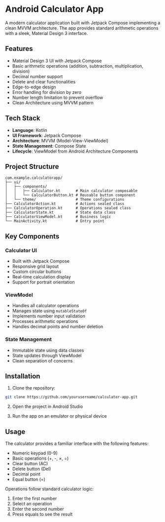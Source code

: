 # Android Calculator App

A modern calculator application built with Jetpack Compose implementing a clean MVVM architecture. The app provides standard arithmetic operations with a sleek, Material Design 3 interface.


## Features

- Material Design 3 UI with Jetpack Compose
- Basic arithmetic operations (addition, subtraction, multiplication, division)
- Decimal number support
- Delete and clear functionalities
- Edge-to-edge design
- Error handling for division by zero
- Number length limitation to prevent overflow
- Clean Architecture using MVVM pattern

## Tech Stack

- **Language**: Kotlin
- **UI Framework**: Jetpack Compose
- **Architecture**: MVVM (Model-View-ViewModel)
- **State Management**: Compose State
- **Lifecycle**: ViewModel from Android Architecture Components

## Project Structure

```
com.example.calculatorapp/
├── ui/
│   ├── components/
│   │   ├── Calculator.kt       # Main calculator composable
│   │   └── CalculatorButton.kt # Reusable button component
│   └── theme/                  # Theme configurations
├── CalculatorAction.kt         # Actions sealed class
├── CalculatorOperation.kt      # Operations sealed class
├── CalculatorState.kt          # State data class
├── CalculatorViewModel.kt      # Business logic
└── MainActivity.kt             # Entry point
```

## Key Components

### Calculator UI
- Built with Jetpack Compose
- Responsive grid layout
- Custom circular buttons
- Real-time calculation display
- Support for portrait orientation

### ViewModel
- Handles all calculator operations
- Manages state using `mutableStateOf`
- Implements number input validation
- Processes arithmetic operations
- Handles decimal points and number deletion

### State Management
- Immutable state using data classes
- State updates through ViewModel
- Clean separation of concerns

## Installation

1. Clone the repository:
```bash
git clone https://github.com/yourusername/calculator-app.git
```

2. Open the project in Android Studio

3. Run the app on an emulator or physical device

## Usage

The calculator provides a familiar interface with the following features:

- Numeric keypad (0-9)
- Basic operations (+, -, ×, ÷)
- Clear button (AC)
- Delete button (Del)
- Decimal point
- Equal button (=)

Operations follow standard calculator logic:
1. Enter the first number
2. Select an operation
3. Enter the second number
4. Press equals to see the result
